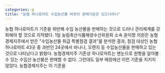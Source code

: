 ```yaml
---
categories: g
title: "농협 하나로마트 수입농산물 버젓이 판매기준은 있으나마나"
---
```

농협 하나로마트가 기준을 위반해 수입 농산물을 판매하는 것으로 드러나 관리체계를 강화해야 할 것으로 지적됐다. 1일 농림축산식품해양수산위원회 소속 윤미향 의원은 농협경제지주에서 받은 "수입농산물 취급 특별점검 결과"를 분석한 결과, 점검 대상인 농협 하나로마트 43곳 중 과반인 24곳에서 바나나, 오렌지 등 수입농산물을 판매하고 있는 것으로 나타났다고 밝혔다. 농협경제지주 기준상 하나로마트는 맨눈으로 원형을 알아볼 수 있는 수입산 농산물은 판매할 수 없다. 그런데도 일부 매장에선 이런 기준을 지키지 않았다. 농협경제지주는 이 기준을